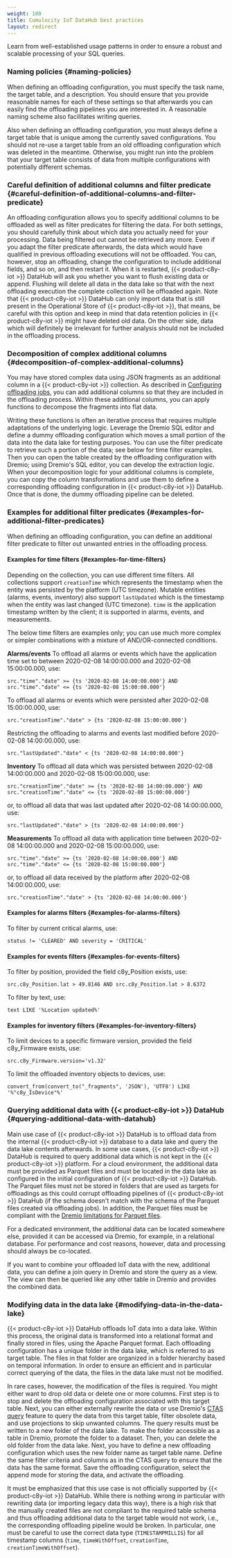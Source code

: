 ```yaml
---
weight: 100
title: Cumulocity IoT DataHub best practices
layout: redirect
---
```


Learn from well-established usage patterns in order to ensure a robust and scalable processing of your SQL queries.

### Naming policies {#naming-policies}

When defining an offloading configuration, you must specify the task name, the target table, and a description. You should ensure that you provide reasonable names for each of these settings so that afterwards you can easily find the offloading pipelines you are interested in. A reasonable naming scheme also facilitates writing queries.

Also when defining an offloading configuration, you must always define a target table that is unique among the currently saved configurations. You should not re-use a target table from an old offloading configuration which was deleted in the meantime. Otherwise, you might run into the problem that your target table consists of data from multiple configurations with potentially different schemas.

### Careful definition of additional columns and filter predicate {#careful-definition-of-additional-columns-and-filter-predicate}

An offloading configuration allows you to specify additional columns to be offloaded as well as filter predicates for filtering the data. For both settings, you should carefully think about which data you actually need for your processing. Data being filtered out cannot be retrieved any more. Even if you adapt the filter predicate afterwards, the data which would have qualified in previous offloading executions will not be offloaded. You can, however, stop an offloading, change the configuration to include additional fields, and so on, and then restart it. When it is restarted, {{< product-c8y-iot >}} DataHub will ask you whether you want to flush existing data or append. Flushing will delete all data in the data lake so that with the next offloading execution the complete collection will be offloaded again. Note that {{< product-c8y-iot >}} DataHub can only import data that is still present in the Operational Store of {{< product-c8y-iot >}}, that means, be careful with this option and keep in mind that data retention policies in {{< product-c8y-iot >}} might have deleted old data. On the other side, data which will definitely be irrelevant for further analysis should not be included in the offloading process.

### Decomposition of complex additional columns {#decomposition-of-complex-additional-columns}

You may have stored complex data using JSON fragments as an additional column in a {{< product-c8y-iot >}} collection. As described in [Configuring offloading jobs](/datahub/working-with-datahub/#configuring-offloading-jobs), you can add additional columns so that they are included in the offloading process. Within these additional columns, you can apply functions to decompose the fragments into flat data.

Writing these functions is often an iterative process that requires multiple adaptations of the underlying logic. Leverage the Dremio SQL editor and define a dummy offloading configuration which moves a small portion of the data into the data lake for testing purposes. You can use the filter predicate to retrieve such a portion of the data; see below for time filter examples. Then you can open the table created by the offloading configuration with Dremio; using Dremio's SQL editor, you can develop the extraction logic. When your decomposition logic for your additional columns is complete, you can copy the column transformations and use them to define a corresponding offloading configuration in {{< product-c8y-iot >}} DataHub. Once that is done, the dummy offloading pipeline can be deleted.

### Examples for additional filter predicates {#examples-for-additional-filter-predicates}

When defining an offloading configuration, you can define an additional filter predicate to filter out unwanted entries in the offloading process.

#### Examples for time filters {#examples-for-time-filters}

Depending on the collection, you can use different time filters. All collections support `creationTime` which represents the timestamp when the entity was persisted by the platform (UTC timezone). Mutable entities (alarms, events, inventory) also support `lastUpdated` which is the timestamp when the entity was last changed (UTC timezone). `time` is the application timestamp written by the client; it is supported in alarms, events, and measurements.

The below time filters are examples only; you can use much more complex or simpler combinations with a mixture of AND/OR-connected conditions.

**Alarms/events**
To offload all alarms or events which have the application time set to between 2020-02-08 14:00:00.000 and 2020-02-08 15:00:00.000, use:

```
src."time"."date" >= {ts '2020-02-08 14:00:00.000'} AND
src."time"."date" <= {ts '2020-02-08 15:00:00.000'}
```
To offload all alarms or events which were persisted after 2020-02-08 15:00:00.000, use:

```
src."creationTime"."date" > {ts '2020-02-08 15:00:00.000'}
```
Restricting the offloading to alarms and events last modified before 2020-02-08 14:00:00.000, use:
```
src."lastUpdated"."date" < {ts '2020-02-08 14:00:00.000'}
```
**Inventory**
To offload all data which was persisted between 2020-02-08 14:00:00.000 and 2020-02-08 15:00:00.000, use:
```
src."creationTime"."date" >= {ts '2020-02-08 14:00:00.000'} AND
src."creationTime"."date" <= {ts '2020-02-08 15:00:00.000'}
```
or, to offload all data that was last updated after 2020-02-08 14:00:00.000, use:
```
src."lastUpdated"."date" > {ts '2020-02-08 14:00:00.000'}
```

**Measurements**
To offload all data with application time between 2020-02-08 14:00:00.000 and 2020-02-08 15:00:00.000, use:
```
src."time"."date" >= {ts '2020-02-08 14:00:00.000'} AND
src."time"."date" <= {ts '2020-02-08 15:00:00.000'}
```
or, to offload all data received by the platform after 2020-02-08 14:00:00.000, use:
```
src."creationTime"."date" > {ts '2020-02-08 14:00:00.000'}
```

#### Examples for alarms filters {#examples-for-alarms-filters}
To filter by current critical alarms, use:
```
status != 'CLEARED' AND severity = 'CRITICAL'
```

#### Examples for events filters {#examples-for-events-filters}
To filter by position, provided the field c8y_Position exists, use:
```
src.c8y_Position.lat > 49.8146 AND src.c8y_Position.lat > 8.6372
```

To filter by text, use:
```
text LIKE '%Location updated%'
```

#### Examples for inventory filters {#examples-for-inventory-filters}
To limit devices to a specific firmware version, provided the field c8y_Firmware exists, use:
```
src.c8y_Firmware.version='v1.32'
```

To limit the offloaded inventory objects to devices, use:
```
convert_from(convert_to("_fragments", 'JSON'), 'UTF8') LIKE '%"c8y_IsDevice"%'
```

### Querying additional data with {{< product-c8y-iot >}} DataHub {#querying-additional-data-with-datahub}
Main use case of {{< product-c8y-iot >}} DataHub is to offload data from the internal {{< product-c8y-iot >}} database to a data lake and query the data lake contents afterwards. In some use cases, {{< product-c8y-iot >}} DataHub is required to query additional data which is not kept in the {{< product-c8y-iot >}} platform. For a cloud environment, the
additional data must be provided as Parquet files and must be located in the data lake as configured in the initial configuration of {{< product-c8y-iot >}} DataHub. The Parquet files must not be stored in folders that are used as targets for offloadings as this could corrupt offloading pipelines of {{< product-c8y-iot >}} DataHub (if the schema doesn't match with the schema of the Parquet files created via offloading jobs). In addition, the Parquet files must be compliant with the [Dremio limitations for Parquet files](https://docs.dremio.com/current/sonar/query-manage/data-formats/parquet-files).

For a dedicated environment, the additional data can be located somewhere else, provided it can be accessed via Dremio, for example, in a relational database. For performance and cost reasons, however, data and processing should always be co-located.

If you want to combine your offloaded IoT data with the new, additional data, you can define a join query in Dremio and store the query as a view. The view can then be queried like any other table in Dremio and provides the combined data.

### Modifying data in the data lake {#modifying-data-in-the-data-lake}
{{< product-c8y-iot >}} DataHub offloads IoT data into a data lake. Within this process, the original data is transformed into a relational format and finally stored in files, using the Apache Parquet format. Each offloading configuration has a unique folder in the data lake, which is referred to as target table. The files in that folder are organized in a folder hierarchy based on temporal information. In order to ensure an efficient and in particular correct querying of the data, the files in the data lake must not be modified.

In rare cases, however, the modification of the files is required. You might either want to drop old data or delete one or more columns. First step is to stop and delete the offloading configuration associated with this target table. Next, you can either externally rewrite the data or use Dremio's [CTAS query](https://docs.dremio.com/current/reference/sql/commands/tables/) feature to query the data from this target table, filter obsolete data, and use projections to skip unwanted columns. The query results must be written to a new folder of the data lake. To make the folder accessible as a table in Dremio, promote the folder to a dataset. Then, you can delete the old folder from the data lake. Next, you have to define a new offloading configuration which uses the new folder name as target table name. Define the same filter criteria and columns as in the CTAS query to ensure that the data has the same format. Save the offloading configuration, select the append mode for storing the data, and activate the offloading.

It must be emphasized that this use case is not officially supported by {{< product-c8y-iot >}} DataHub. While there is nothing wrong in particular with rewriting data (or importing legacy data this way), there is a high risk that the manually created files are not compliant to the required table schema and thus offloading additional data to the target table would not work, i.e., the corresponding offloading pipeline would be broken. In particular, one must be careful to use the correct data type (`TIMESTAMPMILLIS`) for all timestamp columns (`time`, `timeWithOffset`, `creationTime`, `creationTimeWithOffset`).
